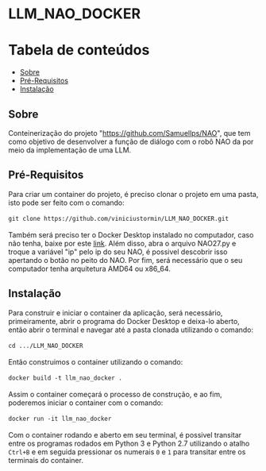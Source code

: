 # LLM_NAO_DOCKER


Tabela de conteúdos
=================
<!--ts-->
   * [Sobre](#sobre)
   * [Pré-Requisitos](#pré-requisitos)
   * [Instalação](#instalação)
<!--te-->

## Sobre
Conteinerização do projeto "https://github.com/Samuellps/NAO", que tem como objetivo de desenvolver a função de diálogo com o robô NAO da por meio da implementação de uma LLM.

## Pré-Requisitos
Para criar um container do projeto, é preciso clonar o projeto em uma pasta, isto pode ser feito com o comando:<br/><br/>
`git clone https://github.com/viniciustormin/LLM_NAO_DOCKER.git`<br/><br/>
Também será preciso ter o Docker Desktop instalado no computador, caso não tenha, baixe por este [link](https://www.docker.com/products/docker-desktop/).
Além disso, abra o arquivo NAO27.py e troque a variável "ip" pelo ip do seu NAO, é possivel descobrir isso apertando o botão no peito do NAO.
Por fim, será necessário que o seu computador tenha arquitetura AMD64 ou x86_64.

## Instalação
Para construir e iniciar o container da aplicação, será necessário, primeiramente, abrir o programa do Docker Desktop e deixa-lo aberto, então abrir o terminal e navegar até a pasta clonada utilizando o comando:<br/><br/>
`cd .../LLM_NAO_DOCKER`<br/><br/>
Então construimos o container utilizando o comando:<br/><br/>
`docker build -t llm_nao_docker .`<br/><br/>
Assim o container começará o processo de construção, e ao fim, poderemos iniciar o container com o comando:<br/><br/>
`docker run -it llm_nao_docker`<br/><br/>
Com o container rodando e aberto em seu terminal, é possivel transitar entre os programas rodados em Python 3 e Python 2.7 utilizando o atalho `Ctrl+B` e em seguida pressionar os numerais `0` e `1` para transitar entre os terminais do container.
